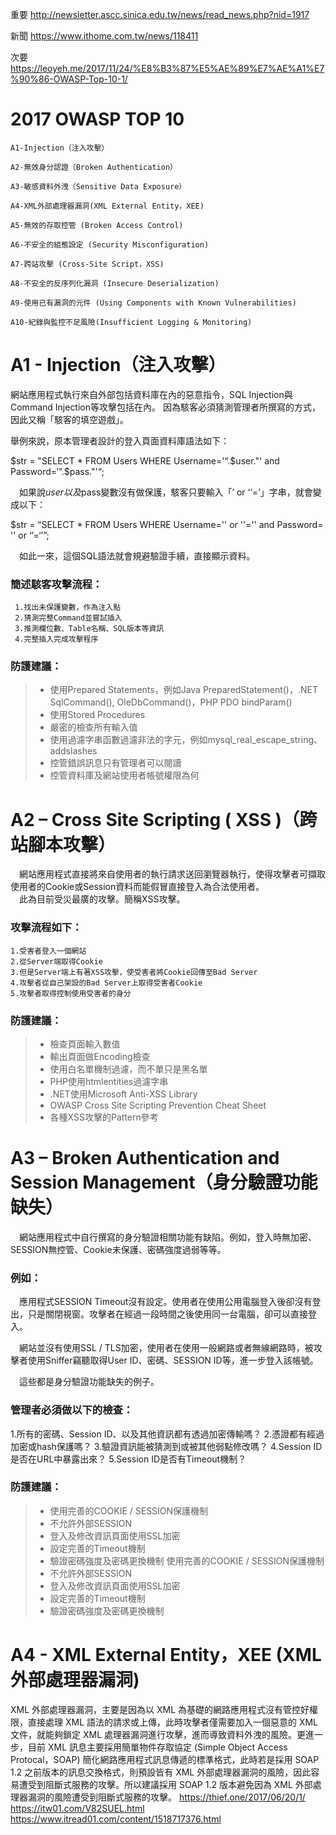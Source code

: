 重要
http://newsletter.ascc.sinica.edu.tw/news/read_news.php?nid=1917

新聞
https://www.ithome.com.tw/news/118411

次要
https://leoyeh.me/2017/11/24/%E8%B3%87%E5%AE%89%E7%AE%A1%E7%90%86-OWASP-Top-10-1/

# 2017 OWASP TOP 10 
```
A1-Injection（注入攻擊）

A2-無效身分認證（Broken Authentication）

A3-敏感資料外洩（Sensitive Data Exposure）

A4-XML外部處理器漏洞(XML External Entity，XEE)

A5-無效的存取控管 (Broken Access Control)

A6-不安全的組態設定 (Security Misconfiguration)

A7-跨站攻擊 (Cross-Site Script，XSS)

A8-不安全的反序列化漏洞 (Insecure Deserialization)

A9-使用已有漏洞的元件 (Using Components with Known Vulnerabilities)

A10-紀錄與監控不足風險(Insufficient Logging & Monitoring)
```

# A1 - Injection（注入攻擊）
  網站應用程式執行來自外部包括資料庫在內的惡意指令，SQL Injection與Command Injection等攻擊包括在內。
  因為駭客必須猜測管理者所撰寫的方式，因此又稱「駭客的填空遊戲」。
  
  舉例來說，原本管理者設計的登入頁面資料庫語法如下： 
 
$str = "SELECT * FROM Users WHERE Username='“.$user."' and 
Password=‘”.$pass."'“; 
 
　如果說$user以及$pass變數沒有做保護，駭客只要輸入「’ or ‘‘=’」字串，就會變成以下： 
 
$str = “SELECT * FROM Users WHERE Username='' or ''='' and Password= '' or 
‘’=‘’”; 
 
　如此一來，這個SQL語法就會規避驗證手續，直接顯示資料。
  
  ### 簡述駭客攻擊流程：
   ```
    1.找出未保護變數，作為注入點
    2.猜測完整Command並嘗試插入
    3.推測欄位數、Table名稱、SQL版本等資訊
    4.完整插入完成攻擊程序 
   ```
   
### 防護建議：
  
   > * 使用Prepared Statements，例如Java PreparedStatement()，.NET SqlCommand(), OleDbCommand()，PHP PDO bindParam()
   > * 使用Stored Procedures
   > * 嚴密的檢查所有輸入值
   > * 使用過濾字串函數過濾非法的字元，例如mysql_real_escape_string、addslashes
   > * 控管錯誤訊息只有管理者可以閱讀
   > * 控管資料庫及網站使用者帳號權限為何
  
  
  
 # A2 – Cross Site Scripting ( XSS )（跨站腳本攻擊） 
 
　網站應用程式直接將來自使用者的執行請求送回瀏覽器執行，使得攻擊者可擷取使用者的Cookie或Session資料而能假冒直接登入為合法使用者。  
　此為目前受災最廣的攻擊。簡稱XSS攻擊。
 
### 攻擊流程如下：
```
1.受害者登入一個網站
2.從Server端取得Cookie
3.但是Server端上有著XSS攻擊，使受害者將Cookie回傳至Bad Server
4.攻擊者從自己架設的Bad Server上取得受害者Cookie
5.攻擊者取得控制使用受害者的身分
```

### 防護建議：

> * 檢查頁面輸入數值
> * 輸出頁面做Encoding檢查
> * 使用白名單機制過濾，而不單只是黑名單
> * PHP使用htmlentities過濾字串
> * .NET使用Microsoft Anti-XSS Library
> * OWASP Cross Site Scripting Prevention Cheat Sheet
> * 各種XSS攻擊的Pattern參考 



# A3 – Broken Authentication and Session Management（身分驗證功能缺失） 
 
　網站應用程式中自行撰寫的身分驗證相關功能有缺陷。例如，登入時無加密、SESSION無控管、Cookie未保護、密碼強度過弱等等。

###  例如：  
　應用程式SESSION Timeout沒有設定。使用者在使用公用電腦登入後卻沒有登出，只是關閉視窗。攻擊者在經過一段時間之後使用同一台電腦，卻可以直接登入。
 
　網站並沒有使用SSL / TLS加密，使用者在使用一般網路或者無線網路時，被攻擊者使用Sniffer竊聽取得User ID、密碼、SESSION ID等，進一步登入該帳號。
 
　這些都是身分驗證功能缺失的例子。 
 
 
  ### 管理者必須做以下的檢查：

1.所有的密碼、Session ID、以及其他資訊都有透過加密傳輸嗎？
2.憑證都有經過加密或hash保護嗎？
3.驗證資訊能被猜測到或被其他弱點修改嗎？
4.Session ID是否在URL中暴露出來？
5.Session ID是否有Timeout機制？

  ### 防護建議：
  
> * 使用完善的COOKIE / SESSION保護機制
> * 不允許外部SESSION
> * 登入及修改資訊頁面使用SSL加密
> * 設定完善的Timeout機制
> * 驗證密碼強度及密碼更換機制  使用完善的COOKIE / SESSION保護機制
> * 不允許外部SESSION
> * 登入及修改資訊頁面使用SSL加密
> * 設定完善的Timeout機制
> * 驗證密碼強度及密碼更換機制 

# A4 - XML External Entity，XEE (XML 外部處理器漏洞)

XML 外部處理器漏洞，主要是因為以 XML 為基礎的網路應用程式沒有管控好權限，直接處理 XML 語法的請求或上傳，此時攻擊者僅需要加入一個惡意的 XML 文件，就能夠鎖定 XML 處理器漏洞進行攻擊，進而導致資料外洩的風險。更進一步，目前 XML 訊息主要採用簡單物件存取協定 (Simple Object Access Protocal，SOAP) 簡化網路應用程式訊息傳遞的標準格式，此時若是採用 SOAP 1.2 之前版本的訊息交換格式，則預設皆有 XML 外部處理器漏洞的風險，因此容易遭受到阻斷式服務的攻擊。所以建議採用 SOAP 1.2 版本避免因為 XML 外部處理器漏洞的風險遭受到阻斷式服務的攻擊。
https://thief.one/2017/06/20/1/
https://itw01.com/V82SUEL.html
https://www.itread01.com/content/1518717376.html



